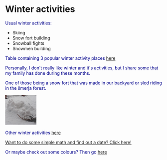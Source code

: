 <html>
    <head>
        <title>Lunatictia favourite winter activities</title>
        <meta charset="UTF-8">
        <meta name="viewport" content="width=device-width, initial-scale=1.0">
        <link rel="stylesheet" href="mansStils.css">
        <style>
            body {
                background-image: url("cool_bg.png");
                background-size: cover;
            }
            p {
                color: darkblue;
            }
        </style>
    </head>
    <body>
        <h1> Winter activities </h1>
        <p> Usual winter activities: </p>
        <ul>
            <li> Skiing </li>
            <li> Snow fort building </li>
            <li> Snowball fights </li>
            <li> Snowmen building </li>
        </ul>
        <p>Table containing 3 popular winter activity places 
            <a href="http://localhost:8383/arteweb/adreses.html">here</a>
        </p>
            <p>Personally, I don't really like winter and it's activities, but I
            share some that my family has done during these months. </p>
            <p>One of those being a snow fort that was made in our backyard or 
            sled riding in the šmerļa forest. </p>
            <img src="snow_fort.jpg" alt="backyard snow fort" style="width:100px;height:95px;">
            <p> Other winter activities <a href="http://bucketlistjourney.net/19-ideas-winter-bucket-list-things-to-do/"> here </p>
                <p> Want to do some simple math and find out a date? <a href="forma.html">Click here!</a>
        <p> Or maybe check out some colours? Then go <a href="citaLapa.html">here</a>
    </body>
</html> 
